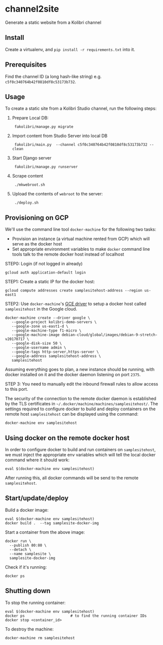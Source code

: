 # channel2site
Generate a static website from a Kolibri channel


Install
-------
Create a virtualenv, and `pip install -r requirements.txt` into it.



Prerequisites
-------------
Find the channel ID (a long hash-like string) e.g. `c5f0c340764b42f0810df8c53173b732`.



Usage
-----
To create a static site from a Kolibri Studio channel, run the following steps:

1. Prepare Local DB:

        fakolibri/manage.py migrate


2. Import content from Studio Server into local DB

        fakolibri/main.py  --channel c5f0c340764b42f0810df8c53173b732 --clean


3. Start Django server

        fakolibri/manage.py runserver

4. Scrape content

        ./mkwebroot.sh

5. Upload the contents of `webroot` to the server:

        ./deploy.sh







Provisioning on GCP
-------------------

We'll use the command line tool `docker-machine` for the following two tasks:
  - Provision an instance (a virtual machine rented from GCP) which will
    serve as the docker host
  - Set appropriate environment variables to make `docker` command line tools
    talk to the remote docker host instead of localhost


STEP0: Login (if not logged in already)

    gcloud auth application-default login


STEP1: Create a static IP for the docker host:

    gcloud compute addresses create samplesitehost-address --region us-east1


STEP2: Use `docker-machine`'s [GCE driver](https://docs.docker.com/machine/drivers/gce/)
to setup a docker host called `samplesitehost` in the Google cloud.

    docker-machine create --driver google \
       --google-project kolibri-demo-servers \
       --google-zone us-east1-d \
       --google-machine-type f1-micro \
       --google-machine-image debian-cloud/global/images/debian-9-stretch-v20170717 \
       --google-disk-size 50 \
       --google-username admin \
       --google-tags http-server,https-server \
       --google-address samplesitehost-address \
       samplesitehost


Assuming everything goes to plan, a new instance should be running, with docker
installed on it and the docker daemon listening on port `2375`.

STEP 3: You need to manually edit the inbound firewall rules to allow access to this port.


The security of the connection to the remote docker daemon is established by the
TLS certificates in `~/.docker/machine/machines/samplesitehost/`.
The settings required to configure docker to build and deploy containers on the
remote host `samplesitehost` can be displayed using the command:

    docker-machine env samplesitehost



Using docker on the remote docker host
--------------------------------------

In order to configure docker to build and run containers on `samplesitehost`, we must
inject the appropriate env variables which will tell the local docker command
where it should work:

    eval $(docker-machine env samplesitehost)

After running this, all docker commands will be send to the remote `samplesitehost`.



Start/update/deploy
-------------------

Build a docker image:

    eval $(docker-machine env samplesitehost)
    docker build .  --tag samplesite-docker-img

Start a container from the above image:

    docker run \
      --publish 80:80 \
      --detach \
      --name samplesite \
      samplesite-docker-img


Check if it's running:

    docker ps




Shutting down
-------------

To stop the running container:

    eval $(docker-machine env samplesitehost)
    docker ps                     # to find the running container IDs
    docker stop <container_id>

To destroy the machine:

    docker-machine rm samplesitehost
